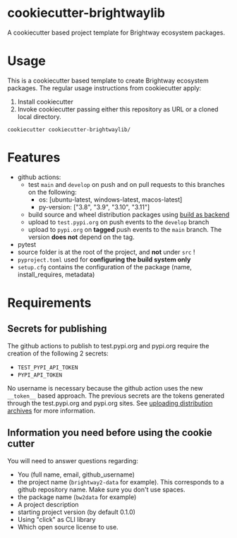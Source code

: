 # cookiecutter-brightwaylib

A cookiecutter based project template for Brightway ecosystem packages.

# Usage

This is a cookiecutter based template to create Brightway ecosystem packages.
The regular usage instructions from cookiecutter apply:

1. Install cookiecutter
2. Invoke cookiecutter passing either this repository as URL or a cloned local directory.

```
cookiecutter cookiecutter-brightwaylib/
```

# Features

+ github actions:
    + test `main` and `develop` on push and on pull requests to this branches on the following:
        + os: [ubuntu-latest, windows-latest, macos-latest]
        + py-version: ["3.8", "3.9", "3.10", "3.11"]
    + build source and wheel distribution packages using [build as backend](https://packaging.python.org/en/latest/key_projects/#build)
    + upload to `test.pypi.org` on push events to the `develop` branch
    + upload to `pypi.org` on **tagged** push events to the `main` branch. The version **does not** depend on the tag.
+ pytest
+ source folder is at the root of the project, and **not** under `src` !
+ `pyproject.toml` used for **configuring the build system only**
+ `setup.cfg` contains the configuration of the package (name, install_requires, metadata)


# Requirements

## Secrets for publishing
The github actions to publish to test.pypi.org and pypi.org require the creation of the following 2 secrets:

+ `TEST_PYPI_API_TOKEN`
+ `PYPI_API_TOKEN`

No username is necessary because the github action uses the new `__token__` based approach.
The previous secrets are the tokens generated through the test.pypi.org and pypi.org sites.
See [uploading distribution archives](https://packaging.python.org/en/latest/tutorials/packaging-projects/#uploading-the-distribution-archives) for more information.

## Information you need before using the cookie cutter

You will need to answer questions regarding:

+ You (full name, email, github_username)
+ the project name (`brightway2-data` for example). This corresponds to a github repository name. Make sure you don't use spaces.
+ the package name (`bw2data` for example)
+ A project description
+ starting project version (by default 0.1.0)
+ Using "click" as CLI library
+ Which open source license to use.
